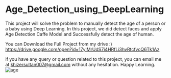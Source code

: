# Age_Detection_using_DeepLearning
This project will solve the problem to manually detect the age of a person or a baby using Deep Learning.
In this project, we did detect faces and apply Age Detection Caffe Model and Successfully detect the age of human.

You can Download the Full Project from my drive :)
https://drive.google.com/open?id=17ylMrUdS7i4HRfLi3hvRtcfvcQ6Tk1Az

if you have any query or question related to this project, you can email me at 
khizersultan007@gmail.com without any hesitation.
Happy Learning.
![age](https://user-images.githubusercontent.com/30461028/79464239-a9524680-7fae-11ea-9a90-f0e95fd9a667.PNG)
